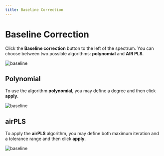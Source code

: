 ```yaml
---
title: Baseline Correction
---
```


# Baseline Correction

Click the **Baseline correction** button to the left of the spectrum. You can choose between two possible algorithms: **polynomial** and **AIR PLS**.

![baseline](Baseline_correction.png)

## Polynomial

To use the algorithm **polynomial**, you may define a degree and then click **apply**.

![baseline](baselin_correction.gif)

## airPLS

To apply the **airPLS** algorithm, you may define both maximum iteration and a tolerance range and then click **apply**.

![baseline](baselin_correction2.gif)
